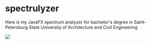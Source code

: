 # spectrulyzer
Here is my JavaFX spectrum analyzer for bachelor's degree in Saint-Petersburg State University of Architecture and Civil Engineering

<img src="https://pp.userapi.com/c844722/v844722697/720dd/6d1FjJl8LYA.jpg" />
